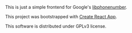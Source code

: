This is just a simple frontend for Google's [libphonenumber](https://github.com/googlei18n/libphonenumber).

This project was bootstrapped with [Create React App](https://github.com/facebookincubator/create-react-app).

This software is distributed under GPLv3 license.

